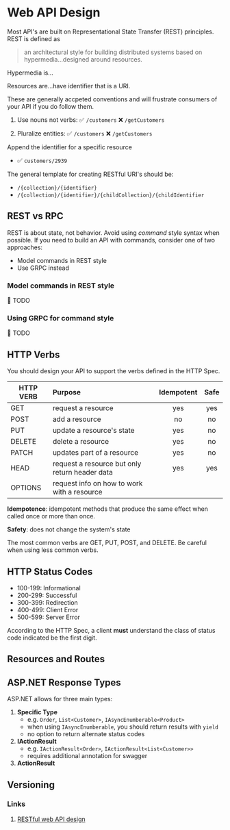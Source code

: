 # Web API Design

Most API's are built on Representational State Transfer (REST) principles. REST is defined as

>  an architectural style for building distributed systems based on hypermedia...designed around resources.

Hypermedia is...

Resources are...have identifier that is a URI. 

These are generally accpeted conventions and will frustrate consumers of your API if you do follow them.

1. Use nouns not verbs:
    :white_check_mark: `/customers`
    :x: `/getCustomers`

2. Pluralize entities:
:white_check_mark: `/customers`
:x: `/getCustomers`

Append the identifier for a specific resource

- :white_check_mark: `customers/2939`

The general template for creating RESTful URI's should be:

- `/{collection}/{identifier}`
- `/{collection}/{identifier}/{childCollection}/{childIdentifier`

## REST vs RPC

REST is about state, not behavior. Avoid using *command* style syntax when possible. If you need to build an API with commands, consider one of two approaches:

- Model commands in REST style
- Use GRPC instead

### Model commands in REST style

:wrench: TODO

### Using GRPC for command style

:wrench: TODO

## HTTP Verbs

You should design your API to support the verbs defined in the HTTP Spec.

| HTTP VERB | Purpose | Idempotent | Safe | 
| --------- | :------------------- | :---:| :---: | 
| GET | request a resource | yes | yes
| POST | add a resource | no | no 
| PUT | update a resource's state | yes | no
| DELETE | delete a resource | yes | no
| PATCH | updates part of a resource | yes | no
| HEAD | request a resource but only return header data | yes | yes
| OPTIONS | request info on how to work with a resource 

**Idempotence**: idempotent methods that produce the same effect when called once or more than once.

**Safety**: does not change the system's state

The most common verbs are GET, PUT, POST, and DELETE. Be careful when using less common verbs.


## HTTP Status Codes

- 100-199: Informational
- 200-299: Successful
- 300-399: Redirection
- 400-499: Client Error
- 500-599: Server Error

According to the HTTP Spec, a client **must** understand the class of status code indicated be the first digit.

## Resources and Routes

## ASP.NET Response Types

ASP.NET allows for three main types:

1. **Specific Type** 
    - e.g. `Order`, `List<Customer>`, `IAsyncEnumberable<Product>`
    - when using `IAsyncEnumberable`, you should return results with `yield`
    - no option to return alternate status codes
1. **IActionResult**
    - e.g. `IActionResult<Order>`, `IActionResult<List<Customer>>`
    - requires additional annotation for swagger
1. **ActionResult<Order>**

## Versioning


### Links
1. [RESTful web API design](https://docs.microsoft.com/en-us/azure/architecture/best-practices/api-design)
